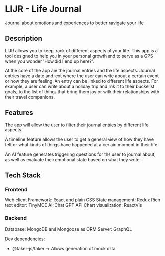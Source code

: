 # LIJR - Life Journal

Journal about emotions and experiences to better navigate your life

## Description

LIJR allows you to keep track of different aspects of your life. This app is a tool designed to help you in your personal growth and to serve as a GPS when you wonder 'How did I end up here?'.

At the core of the app are the journal entries and the life aspects. Journal entries have a date and text where the user can write about a certain event or how they are feeling. An entry can be linked to different life aspects. For example, a user can write about a holiday trip and link it to their buckelist goals, to the list of things that bring them joy or with their relationships with their travel companions.

## Features

The app will allow the user to filter their journal entries by different life aspects.

A timeline feature allows the user to get a general view of how they have felt or what kinds of things have happened at a certain moment in their life.

An AI feature generates triggering questions for the user to journal about, as well as evaluate their emotional state based on what they write.

## Tech Stack

### Frontend

Web client
Framework: React and plain CSS
State management: Redux
Rich text editor: TinyMCE
AI: Chat GPT API
Chart visualization: ReactVis

### Backend

Database: MongoDB and Mongoose as ORM
Server: GraphQL

Dev dependencies:

- @faker-js/faker &rarr; Allows generation of mock data
